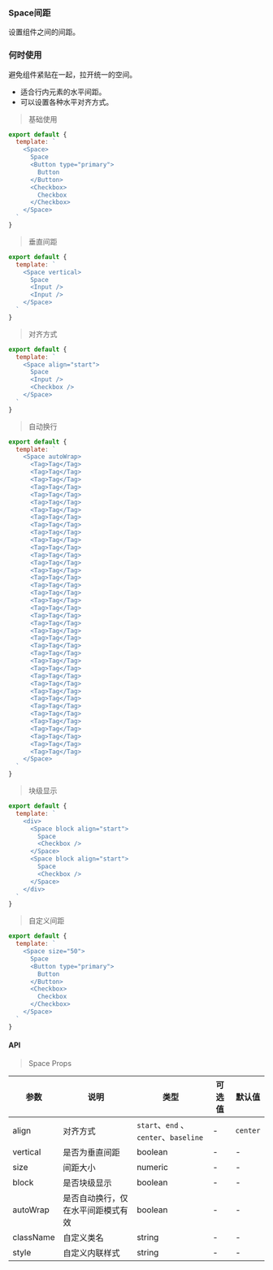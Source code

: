 ### Space间距

设置组件之间的间距。

### 何时使用

避免组件紧贴在一起，拉开统一的空间。

* 适合行内元素的水平间距。
* 可以设置各种水平对齐方式。

> 基础使用

```js
export default {
  template: `
    <Space>
      Space
      <Button type="primary">
        Button
      </Button>
      <Checkbox>
        Checkbox
      </Checkbox>
    </Space>
  `
}
```

> 垂直间距

```js
export default {
  template: `
    <Space vertical>
      Space
      <Input />
      <Input />
    </Space>
  `
}
```

> 对齐方式

```js
export default {
  template: `
    <Space align="start">
      Space
      <Input />
      <Checkbox />
    </Space>
  `
}
```

> 自动换行

```js
export default {
  template: `
    <Space autoWrap>
      <Tag>Tag</Tag>
      <Tag>Tag</Tag>
      <Tag>Tag</Tag>
      <Tag>Tag</Tag>
      <Tag>Tag</Tag>
      <Tag>Tag</Tag>
      <Tag>Tag</Tag>
      <Tag>Tag</Tag>
      <Tag>Tag</Tag>
      <Tag>Tag</Tag>
      <Tag>Tag</Tag>
      <Tag>Tag</Tag>
      <Tag>Tag</Tag>
      <Tag>Tag</Tag>
      <Tag>Tag</Tag>
      <Tag>Tag</Tag>
      <Tag>Tag</Tag>
      <Tag>Tag</Tag>
      <Tag>Tag</Tag>
      <Tag>Tag</Tag>
      <Tag>Tag</Tag>
      <Tag>Tag</Tag>
      <Tag>Tag</Tag>
      <Tag>Tag</Tag>
      <Tag>Tag</Tag>
      <Tag>Tag</Tag>
      <Tag>Tag</Tag>
      <Tag>Tag</Tag>
      <Tag>Tag</Tag>
      <Tag>Tag</Tag>
      <Tag>Tag</Tag>
      <Tag>Tag</Tag>
      <Tag>Tag</Tag>
      <Tag>Tag</Tag>
      <Tag>Tag</Tag>
      <Tag>Tag</Tag>
      <Tag>Tag</Tag>
      <Tag>Tag</Tag>
      <Tag>Tag</Tag>
    </Space>
  `
}
```

> 块级显示

```js
export default {
  template: `
    <div>
      <Space block align="start">
        Space
        <Checkbox />
      </Space>
      <Space block align="start">
        Space
        <Checkbox />
      </Space>
    </div>
  `
}
```

> 自定义间距

```js
export default {
  template: `
    <Space size="50">
      Space
      <Button type="primary">
        Button
      </Button>
      <Checkbox>
        Checkbox
      </Checkbox>
    </Space>
  `
}
```


#### API

> Space Props

参数 | 说明 | 类型 | 可选值 | 默认值
---|---|---|---|---
align | 对齐方式 | `start`、`end` 、`center`、`baseline` | - | `center`
vertical | 是否为垂直间距 | boolean | - | -
size | 间距大小 | numeric | - | -
block | 是否块级显示 | boolean | - | -
autoWrap | 是否自动换行，仅在水平间距模式有效 | boolean | - | -
className | 自定义类名 | string | - | -
style | 自定义内联样式 | string | - | -
